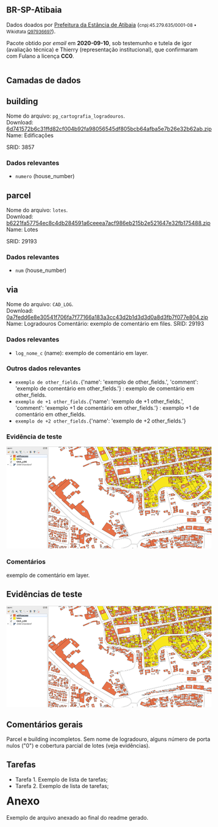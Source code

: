 <aside style="float:right;">
<h1>BR-SP-Atibaia</h1>
<p>Dados doados por <a rel="external" target="_doador" href="http://www.prefeituradeatibaia.com.br/">Prefeitura da Estância de Atibaia</a> (<small>cnpj:45.279.635/0001-08 • Wikidtata <a rel="external" target="_doador" href="https://www.wikidata.org/wiki/Q97936697">Q97936697</a></small>).</p>
<p>Pacote obtido por <i>email</i> em <b>2020-09-10</b>, sob testemunho e tutela de igor (avaliação técnica) e Thierry (representação institucional), que confirmaram com Fulano a licença <b>CC0</b>.</p>
</aside>

<section style="float:left;">

# Camadas de dados
## building

Nome do arquivo: `pg_cartografia_logradouros`.<br/>
Download: <a title="SHA256" href="http://dl.digital-guard.org/6d741572b6c31ffd82cf004b92fa98056545df805bcb64afba5e7b26e32b62ab.zip">6d741572b6c31ffd82cf004b92fa98056545df805bcb64afba5e7b26e32b62ab.zip</a><br />
Name: Edificações

SRID: 3857

### Dados relevantes
* `numero` (house_number)



## parcel

Nome do arquivo: `lotes`.<br/>
Download: <a title="SHA256" href="http://dl.digital-guard.org/b6221fa57754ec8c4db284591a6ceeea7acf986eb215b2e521647e32fb175488.zip">b6221fa57754ec8c4db284591a6ceeea7acf986eb215b2e521647e32fb175488.zip</a><br />
Name: Lotes

SRID: 29193

### Dados relevantes
* `num` (house_number)



## via

Nome do arquivo: `CAD_LOG`.<br/>
Download: <a title="SHA256" href="http://dl.digital-guard.org/0a7fedd6e8e30541f706fa7f77166a183a3cc43d2b1d3d3d0a8d3fb7f077e804.zip">0a7fedd6e8e30541f706fa7f77166a183a3cc43d2b1d3d3d0a8d3fb7f077e804.zip</a><br />
Name: Logradouros
Comentário: exemplo de comentário em files.
SRID: 29193

### Dados relevantes
* `log_nome_c` (name): exemplo de comentário em layer.
### Outros dados relevantes
* `exemplo de other_fields.`{'name': 'exemplo de other_fields.', 'comment': 'exemplo de comentário em other_fields.'} : exemplo de comentário em other_fields.
* `exemplo de +1 other_fields.`{'name': 'exemplo de +1 other_fields.', 'comment': 'exemplo +1 de comentário em other_fields.'} : exemplo +1 de comentário em other_fields.
* `exemplo de +2 other_fields.`{'name': 'exemplo de +2 other_fields.'} 

### Evidência de teste
![](qgis.png)

### Comentários
exemplo de comentário em layer.


# Evidências de teste
![](qgis.png)

# Comentários gerais
Parcel e building incompletos. Sem nome de logradouro, alguns número de porta nulos (&quot;0&quot;) e cobertura parcial de lotes (veja evidências).

# Tarefas
* Tarefa 1. Exemplo de lista de tarefas;
* Tarefa 2. Exemplo de lista de tarefas;
</section>

# Anexo

Exemplo de arquivo anexado ao final do readme gerado.
